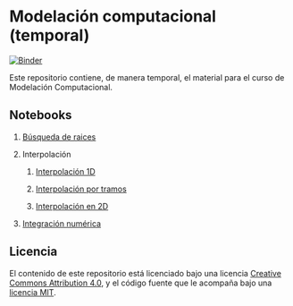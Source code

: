 # Modelación computacional (temporal)

[![Binder](https://mybinder.org/badge_logo.svg)](https://mybinder.org/v2/gh/jgomezc1/Mod_Temporal/master)

Este repositorio contiene, de manera temporal, el material para el curso de Modelación Computacional.

## Notebooks

1. [Búsqueda de raices](https://nbviewer.jupyter.org/github/jgomezc1/Mod_Temporal/blob/master/notebooks/01_busqueda_raices.ipynb)

2. Interpolación

   1. [Interpolación 1D](https://nbviewer.jupyter.org/github/jgomezc1/Mod_Temporal/blob/master/notebooks/02a_interpolacion.ipynb)

   2. [Interpolación por tramos](https://nbviewer.jupyter.org/github/jgomezc1/Mod_Temporal/blob/master/notebooks/02b_interpolacion_tramos.ipynb)

   3. [Interpolación en 2D](https://nbviewer.jupyter.org/github/jgomezc1/Mod_Temporal/blob/master/notebooks/02c_interpolacion_2d.ipynb)

3. [Integración numérica](https://nbviewer.jupyter.org/github/jgomezc1/Mod_Temporal/blob/master/notebooks/03_integracion_numerica.ipynb)

## Licencia

El contenido de este repositorio está licenciado bajo una licencia
[Creative Commons Attribution 4.0](http://choosealicense.com/licenses/cc-by-4.0/),
y el código fuente que le acompaña bajo una
[licencia MIT](https://opensource.org/licenses/mit-license.php).
